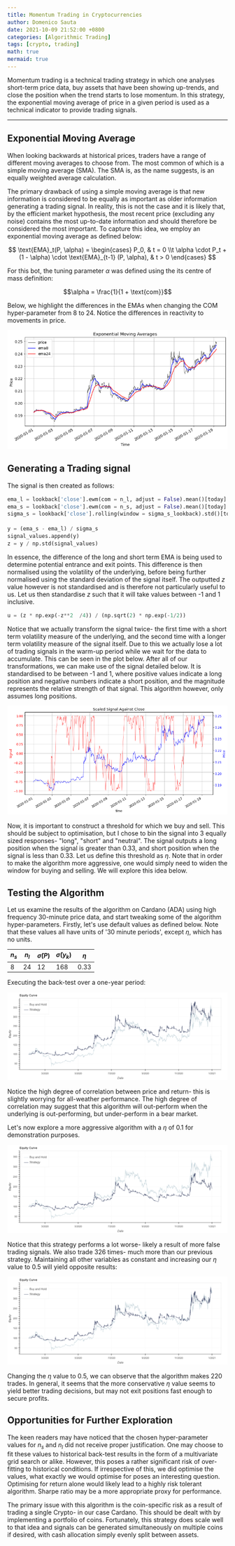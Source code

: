```yaml
---
title: Momentum Trading in Cryptocurrencies
author: Domenico Sauta
date: 2021-10-09 21:52:00 +0800
categories: [Algorithmic Trading]
tags: [crypto, trading]
math: true
mermaid: true
---
```


Momentum trading is a technical trading strategy in which one analyses short-term price data, buy assets that have been showing up-trends, and close the position when the trend starts to lose momentum. In this strategy, the exponential moving average of price in a given period is used as a technical indicator to provide trading signals.

---

## Exponential Moving Average

When looking backwards at historical prices, traders have a range of different moving averages to choose from. The most common of which is a simple moving average (SMA). The SMA is, as the name suggests, is an equally weighted average calculation.

The primary drawback of using a simple moving average is that new information is considered to be equally as important as older information generating a trading signal. In reality, this is not the case and it is likely that, by the efficient market hypothesis, the most recent price (excluding any noise) contains the most up-to-date information and should therefore be considered the most important. To capture this idea, we employ an exponential moving average as defined below:

$$
\text{EMA}_t(P, \alpha) =
\begin{cases}
P_0, & t = 0 \\t
\alpha \cdot P_t + (1 - \alpha) \cdot \text{EMA}_{t-1} (P, \alpha), & t > 0
\end{cases}
$$

For this bot, the tuning parameter $\alpha$ was defined using the its centre of mass definition:

$$\alpha = \frac{1}{1 + \text{com}}$$

Below, we highlight the differences in the EMAs when changing the COM hyper-parameter from 8 to 24. Notice the differences in reactivity to movements in price.

![ema_demo](/assets/2021-10-10/ema_demo.PNG)

## Generating a Trading signal

The signal is then created as follows:

```python
ema_l = lookback['close'].ewm(com = n_l, adjust = False).mean()[today]
ema_s = lookback['close'].ewm(com = n_s, adjust = False).mean()[today]
sigma_s = lookback['close'].rolling(window = sigma_s_lookback).std()[today]

y = (ema_s - ema_l) / sigma_s
signal_values.append(y)
z = y / np.std(signal_values)
```

In essence, the difference of the long and short term EMA is being used to determine potential entrance and exit points. This difference is then normalised using the volatility of the underlying, before being further normalised using the standard deviation of the signal itself. The outputted *z* value however is not standardised and is therefore not particularly useful to us. Let us then standardise *z* such that it will take values between -1 and 1 inclusive.   

```python
u = (z * np.exp(-z**2  /4)) / (np.sqrt(2) * np.exp(-1/2))
```
Notice that we actually transform the signal twice- the first time with a short term volatility measure of the underlying, and the second time with a longer term volatility measure of the signal itself. Due to this we actually lose a lot of trading signals in the warm-up period while we wait for the data to accumulate. This can be seen in the plot below. After all of our transformations, we can make use of the signal detailed below. It is standardised to be between -1 and 1, where positive values indicate a long position and negative numbers indicate a short position, and the magnitude represents the relative strength of that signal. This algorithm however, only assumes long positions.

![signal](/assets/2021-10-10/signal.PNG)

Now, it is important to construct a threshold for which we buy and sell. This should be subject to optimisation, but I chose to bin the signal into 3 equally sized responses- "long", "short" and "neutral". The signal outputs a long position when the signal is greater than 0.33, and short position when the signal is less than 0.33. Let us define this threshold as $\eta$. Note that in order to make the algorithm more aggressive, one would simply need to widen the window for buying and selling. We will explore this idea below.

## Testing the Algorithm

Let us examine the results of the algorithm on Cardano (ADA) using high frequency 30-minute price data, and start tweaking some of the algorithm hyper-parameters. Firstly, let's use default values as defined below. Note that these values all have units of '30 minute periods', except $\eta$, which has no units.

|$n_s$|$n_l$|$\hat \sigma(P)$|$\hat \sigma(y_k)$|$\eta$|
|---|---|---|---|---|
|8   | 24  | 12 | 168  | 0.33   |

Executing the back-test over a one-year period:

![default_ada](/assets/2021-10-10/default_ada.PNG)

Notice the high degree of correlation between price and return- this is slightly worrying for all-weather performance. The high degree of correlation may suggest that this algorithm will out-perform when the underlying is out-performing, but under-perform in a bear market.

Let's now explore a more aggressive algorithm with a $\eta$ of 0.1 for demonstration purposes.

![low_eta](/assets/2021-10-10/low_eta.PNG)

Notice that this strategy performs a lot worse- likely a result of more false trading signals. We also trade 326 times- much more than our previous strategy. Maintaining all other variables as constant and increasing our $\eta$ value to 0.5 will yield opposite results:

![high_eta](/assets/2021-10-10/high_eta.PNG)

Changing the $\eta$ value to 0.5, we can observe that the algorithm makes 220 trades. In general, it seems that the more conservative $\eta$ value seems to yield better trading decisions, but may not exit positions fast enough to secure profits.

## Opportunities for Further Exploration

The keen readers may have noticed that the chosen hyper-parameter values for $n_s$ and $n_l$ did not receive proper justification. One may choose to fit these values to historical back-test results in the form of a multivariate grid search or alike. However, this poses a rather significant risk of over-fitting to historical conditions. If irrespective of this, we did optimise the values, what exactly we would optimise for poses an interesting question. Optimising for return alone would likely lead to a highly risk tolerant algorithm. Sharpe ratio may be a more appropriate proxy for performance.

The primary issue with this algorithm is the coin-specific risk as a result of trading a single Crypto- in our case Cardano. This should be dealt with by implementing a portfolio of coins. Fortunately, this strategy does scale well to that idea and signals can be generated simultaneously on multiple coins if desired, with cash allocation simply evenly split between assets.
